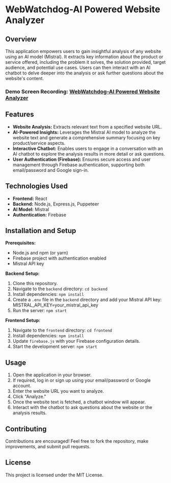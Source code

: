 # WebWatchdog-AI Powered Website Analyzer

## Overview

This application empowers users to gain insightful analysis of any website using an AI model (Mistral). It extracts key information about the product or service offered, including the problem it solves, the solution provided, target audience, and potential use cases. Users can then interact with an AI chatbot to delve deeper into the analysis or ask further questions about the website's content.
### Demo Screen Recording: [**WebWatchdog-AI Powered Website Analyzer**](https://drive.google.com/file/d/1ebSpHwwltUNMXxYUnZWtVrZzlJYm0aW_/view?usp=drive_link)
## Features

* **Website Analysis:** Extracts relevant text from a specified website URL.
* **AI-Powered Insights:** Leverages the Mistral AI model to analyze the website text and generate a comprehensive summary focusing on key product/service aspects.
* **Interactive Chatbot:** Enables users to engage in a conversation with an AI chatbot to explore the analysis results in more detail or ask questions.
* **User Authentication (Firebase):** Ensures secure access and user management through Firebase authentication, supporting both email/password and Google sign-in.

## Technologies Used

* **Frontend:** React
* **Backend:** Node.js, Express.js, Puppeteer
* **AI Model:** Mistral
* **Authentication:** Firebase

## Installation and Setup

**Prerequisites:**

* Node.js and npm (or yarn)
* Firebase project with authentication enabled
* Mistral API key

**Backend Setup:**

1. Clone this repository.
2. Navigate to the `backend` directory: `cd backend`
3. Install dependencies: `npm install`
4. Create a `.env` file in the `backend` directory and add your Mistral API key: MISTRAL_API_KEY=your_mistral_api_key
5. Run the server: `npm start`

**Frontend Setup:**

1. Navigate to the `frontend` directory: `cd frontend`
2. Install dependencies: `npm install`
3. Update `firebase.js` with your Firebase configuration details.
4. Start the development server: `npm start`

## Usage

1. Open the application in your browser.
2. If required, log in or sign up using your email/password or Google account.
3. Enter the website URL you want to analyze.
4. Click "Analyze."
5. Once the website text is fetched, a chatbot window will appear.
6. Interact with the chatbot to ask questions about the website or the analysis results.

## Contributing

Contributions are encouraged! Feel free to fork the repository, make improvements, and submit pull requests. 

## License

This project is licensed under the MIT License.

